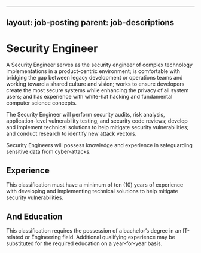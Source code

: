 
---
layout: job-posting
parent: job-descriptions
---



# Security Engineer    
A Security Engineer serves as the security engineer of complex technology implementations in a product-centric environment; is comfortable with bridging the gap between legacy development or operations teams and working toward a shared culture and vision; works to ensure developers create the most secure systems while enhancing the privacy of all system users; and has experience with white-hat hacking and fundamental computer science concepts.

The Security Engineer will perform security audits, risk analysis, application-level vulnerability testing, and security code reviews; develop and implement technical solutions to help mitigate security vulnerabilities; and conduct research to identify new attack vectors.

Security Engineers will possess knowledge and experience in safeguarding sensitive data from cyber-attacks.

## Experience
This classification must have a minimum of ten (10) years of experience with developing and implementing technical solutions to help mitigate security vulnerabilities.

## And Education
This classification requires the possession of a bachelor’s degree in an IT-related or Engineering field. Additional qualifying experience may be substituted for the required education on a year-for-year basis.
